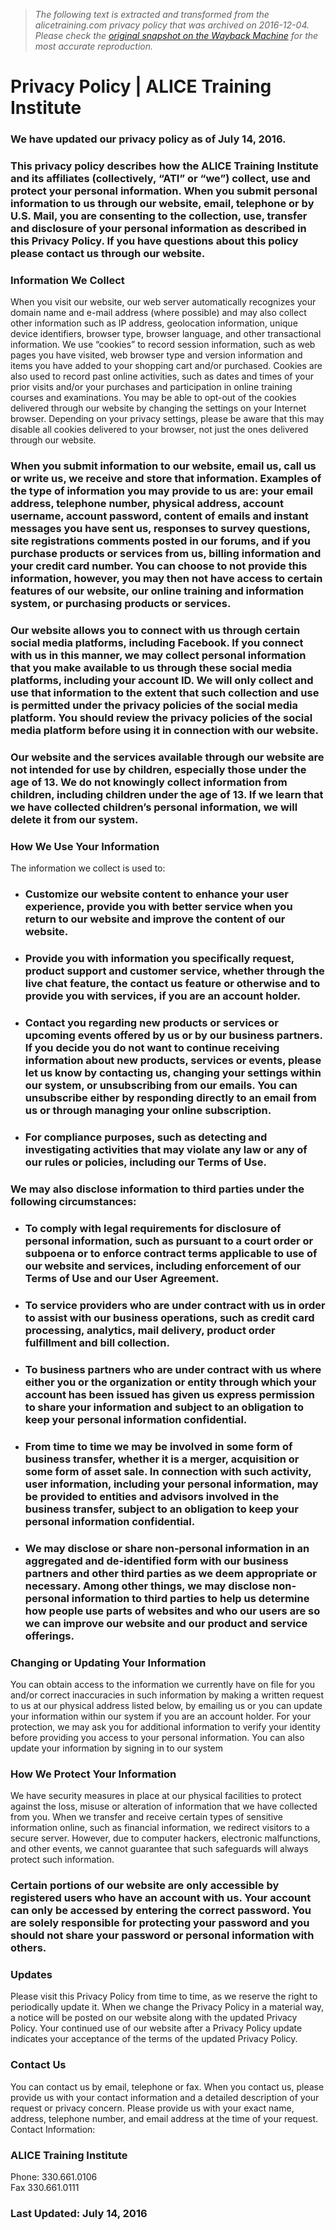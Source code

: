 > *The following text is extracted and transformed from the alicetraining.com privacy policy that was archived on 2016-12-04. Please check the [original snapshot on the Wayback Machine](https://web.archive.org/web/20161204220013id_/https%3A//www.alicetraining.com/home/privacy-policy) for the most accurate reproduction.*

# Privacy Policy | ALICE Training Institute

### **We have updated our privacy policy as of July 14, 2016.**

### This privacy policy describes how the ALICE Training Institute and its affiliates (collectively, “ATI” or “we”) collect, use and protect your personal information. When you submit personal information to us through our website, email, telephone or by U.S. Mail, you are consenting to the collection, use, transfer and disclosure of your personal information as described in this Privacy Policy. If you have questions about this policy please contact us through our website.

### **Information We Collect**  
When you visit our website, our web server automatically recognizes your domain name and e-mail address (where possible) and may also collect other information such as IP address, geolocation information, unique device identifiers, browser type, browser language, and other transactional information. We use “cookies” to record session information, such as web pages you have visited, web browser type and version information and items you have added to your shopping cart and/or purchased. Cookies are also used to record past online activities, such as dates and times of your prior visits and/or your purchases and participation in online training courses and examinations. You may be able to opt-out of the cookies delivered through our website by changing the settings on your Internet browser. Depending on your privacy settings, please be aware that this may disable all cookies delivered to your browser, not just the ones delivered through our website.

### When you submit information to our website, email us, call us or write us, we receive and store that information. Examples of the type of information you may provide to us are: your email address, telephone number, physical address, account username, account password, content of emails and instant messages you have sent us, responses to survey questions, site registrations comments posted in our forums, and if you purchase products or services from us, billing information and your credit card number. You can choose to not provide this information, however, you may then not have access to certain features of our website, our online training and information system, or purchasing products or services.

### Our website allows you to connect with us through certain social media platforms, including Facebook. If you connect with us in this manner, we may collect personal information that you make available to us through these social media platforms, including your account ID. We will only collect and use that information to the extent that such collection and use is permitted under the privacy policies of the social media platform. You should review the privacy policies of the social media platform before using it in connection with our website.

### Our website and the services available through our website are not intended for use by children, especially those under the age of 13. We do not knowingly collect information from children, including children under the age of 13. If we learn that we have collected children’s personal information, we will delete it from our system.

### **How We Use Your Information**  
The information we collect is used to:

  * ### Customize our website content to enhance your user experience, provide you with better service when you return to our website and improve the content of our website.

  * ### Provide you with information you specifically request, product support and customer service, whether through the live chat feature, the contact us feature or otherwise and to provide you with services, if you are an account holder.

  * ### Contact you regarding new products or services or upcoming events offered by us or by our business partners. If you decide you do not want to continue receiving information about new products, services or events, please let us know by contacting us, changing your settings within our system, or unsubscribing from our emails. You can unsubscribe either by responding directly to an email from us or through managing your online subscription.

  * ### For compliance purposes, such as detecting and investigating activities that may violate any law or any of our rules or policies, including our Terms of Use.




### We may also disclose information to third parties under the following circumstances:

  * ### To comply with legal requirements for disclosure of personal information, such as pursuant to a court order or subpoena or to enforce contract terms applicable to use of our website and services, including enforcement of our Terms of Use and our User Agreement.

  * ### To service providers who are under contract with us in order to assist with our business operations, such as credit card processing, analytics, mail delivery, product order fulfillment and bill collection.

  * ### To business partners who are under contract with us where either you or the organization or entity through which your account has been issued has given us express permission to share your information and subject to an obligation to keep your personal information confidential.

  * ### From time to time we may be involved in some form of business transfer, whether it is a merger, acquisition or some form of asset sale. In connection with such activity, user information, including your personal information, may be provided to entities and advisors involved in the business transfer, subject to an obligation to keep your personal information confidential.

  * ### We may disclose or share non-personal information in an aggregated and de-identified form with our business partners and other third parties as we deem appropriate or necessary. Among other things, we may disclose non-personal information to third parties to help us determine how people use parts of websites and who our users are so we can improve our website and our product and service offerings.




### **Changing or Updating Your Information**  
You can obtain access to the information we currently have on file for you and/or correct inaccuracies in such information by making a written request to us at our physical address listed below, by emailing us or you can update your information within our system if you are an account holder. For your protection, we may ask you for additional information to verify your identity before providing you access to your personal information. You can also update your information by signing in to our system

### **How We Protect Your Information**  
We have security measures in place at our physical facilities to protect against the loss, misuse or alteration of information that we have collected from you. When we transfer and receive certain types of sensitive information online, such as financial information, we redirect visitors to a secure server. However, due to computer hackers, electronic malfunctions, and other events, we cannot guarantee that such safeguards will always protect such information.

### Certain portions of our website are only accessible by registered users who have an account with us. Your account can only be accessed by entering the correct password. You are solely responsible for protecting your password and you should not share your password or personal information with others.

### **Updates**  
Please visit this Privacy Policy from time to time, as we reserve the right to periodically update it. When we change the Privacy Policy in a material way, a notice will be posted on our website along with the updated Privacy Policy. Your continued use of our website after a Privacy Policy update indicates your acceptance of the terms of the updated Privacy Policy.

### **Contact Us**  
You can contact us by email, telephone or fax. When you contact us, please provide us with your contact information and a detailed description of your request or privacy concern. Please provide us with your exact name, address, telephone number, and email address at the time of your request.  
Contact Information:

### ALICE Training Institute  
Phone: 330.661.0106  
Fax 330.661.0111

### Last Updated: July 14, 2016
